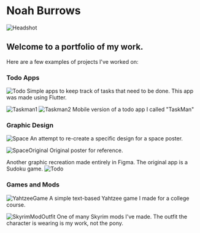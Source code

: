 # Noah Burrows
![Headshot](https://github.com/noahburrows/Portfolio/blob/main/Headshot.jpg?raw=true)

## Welcome to a portfolio of my work.

Here are a few examples of projects I've worked on:

### Todo Apps

![Todo](https://github.com/noahburrows/Portfolio/blob/main/TodoProfile.png?raw=true)
Simple apps to keep track of tasks that need to be done. This app was made using Flutter.

![Taskman1](https://github.com/noahburrows/TaskMan/blob/main/Screenshot_20230613_145415.png?raw=true)
![Taskman2](https://github.com/noahburrows/TaskMan/blob/main/Screenshot_20230613_145720.png?raw=true)
Mobile version of a todo app I called "TaskMan"

### Graphic Design

![Space](https://github.com/noahburrows/Portfolio/blob/main/Headshot.jpg?raw=true)
An attempt to re-create a specific design for a space poster.

![SpaceOriginal](https://github.com/noahburrows/Portfolio/blob/main/Headshot.jpg?raw=true)
Original poster for reference.

Another graphic recreation made entirely in Figma. The original app is a Sudoku game.
![Todo](https://github.com/noahburrows/Portfolio/blob/main/AppRecreation.png?raw=true)

### Games and Mods

![YahtzeeGame](https://github.com/noahburrows/Portfolio/blob/main/YahtzeeProfile.png?raw=true)
A simple text-based Yahtzee game I made for a college course.

![SkyrimModOutfit](https://github.com/noahburrows/Portfolio/blob/main/Headshot.jpg?raw=true)
One of many Skyrim mods I've made. The outfit the character is wearing is my work, not the pony.
